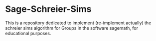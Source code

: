 # Sage-Schreier-Sims
This is a repository dedicated to implement (re-implement actually) the schreier sims algorithm for Groups in the software sagemath, for educational purposes.
